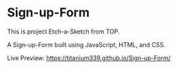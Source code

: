 # Sign-up-Form

This is project Etch-a-Sketch from TOP.

A Sign-up-Form built using JavaScript, HTML, and CSS.

Live Preview: https://titanium339.github.io/Sign-up-Form/